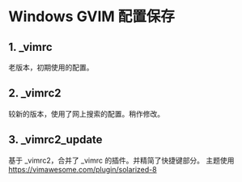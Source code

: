 Windows GVIM 配置保存
====

## 1. _vimrc

老版本，初期使用的配置。

## 2. _vimrc2

较新的版本，使用了网上搜索的配置。稍作修改。

## 3. _vimrc2_update

基于 \_vimrc2，合并了 \_vimrc 的插件。并精简了快捷键部分。
主题使用 https://vimawesome.com/plugin/solarized-8
